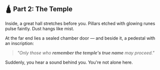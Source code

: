 ## 🛕 Part 2: The Temple

Inside, a great hall stretches before you. Pillars etched with glowing runes pulse faintly. Dust hangs like mist.

At the far end lies a sealed chamber door — and beside it, a pedestal with an inscription:

> _"Only those who **remember the temple's true name** may proceed."_

Suddenly, you hear a sound behind you. You're not alone here.
